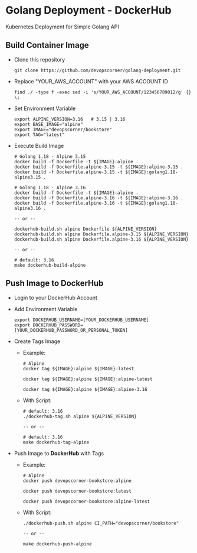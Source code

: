 # Golang Deployment - DockerHub

Kubernetes Deployment for Simple Golang API

## Build Container Image

- Clone this repository

  ```
  git clone https://github.com/devopscorner/golang-deployment.git
  ```

- Replace "YOUR_AWS_ACCOUNT" with your AWS ACCOUNT ID

  ```
  find ./ -type f -exec sed -i 's/YOUR_AWS_ACCOUNT/123456789012/g' {} \;
  ```

- Set Environment Variable

  ```
  export ALPINE_VERSION=3.16   # 3.15 | 3.16
  export BASE_IMAGE="alpine"
  export IMAGE="devopscorner/bookstore"
  export TAG="latest"
  ```

- Execute Build Image

  ```
  # Golang 1.18 - Alpine 3.15
  docker build -f Dockerfile -t ${IMAGE}:alpine .
  docker build -f Dockerfile.alpine-3.15 -t ${IMAGE}:alpine-3.15 .
  docker build -f Dockerfile.alpine-3.15 -t ${IMAGE}:golang1.18-alpine3.15 .

  # Golang 1.18 - Alpine 3.16
  docker build -f Dockerfile -t ${IMAGE}:alpine .
  docker build -f Dockerfile.alpine-3.16 -t ${IMAGE}:alpine-3.16 .
  docker build -f Dockerfile.alpine-3.16 -t ${IMAGE}:golang1.18-alpine3.16 .

  -- or --

  dockerhub-build.sh alpine Dockerfile ${ALPINE_VERSION}
  dockerhub-build.sh alpine Dockerfile.alpine-3.15 ${ALPINE_VERSION}
  dockerhub-build.sh alpine Dockerfile.alpine-3.16 ${ALPINE_VERSION}

  -- or --

  # default: 3.16
  make dockerhub-build-alpine
  ```

## Push Image to DockerHub

- Login to your DockerHub Account

- Add Environment Variable
  ```
  export DOCKERHUB_USERNAME=[YOUR_DOCKERHUB_USERNAME]
  export DOCKERHUB_PASSWORD=[YOUR_DOCKERHUB_PASSWORD_OR_PERSONAL_TOKEN]
  ```

- Create Tags Image
  - Example:

    ```
    # Alpine
    docker tag ${IMAGE}:alpine ${IMAGE}:latest

    docker tag ${IMAGE}:alpine ${IMAGE}:alpine-latest

    docker tag ${IMAGE}:alpine ${IMAGE}:alpine-3.16
    ```

  - With Script:

    ```
    # default: 3.16
    ./dockerhub-tag.sh alpine ${ALPINE_VERSION}

    -- or --

    # default: 3.16
    make dockerhub-tag-alpine
    ```

- Push Image to **DockerHub** with Tags

  - Example:

    ```
    # Alpine
    docker push devopscorner-bookstore:alpine

    docker push devopscorner-bookstore:latest

    docker push devopscorner-bookstore:alpine-latest
    ```

  - With Script:

    ```
    ./dockerhub-push.sh alpine CI_PATH="devopscorner/bookstore"

    -- or --

    make dockerhub-push-alpine
    ```
